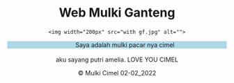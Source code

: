 <!DOCTYPE html>
<html lang="en">
<head>
  <meta charset="UTF-8">
  <meta name="viewport" content="width=device-width, initial-scale=1.0">
  <meta http-equiv="X-UA-Compatible" content="ie=edge">
  <title>Test Website Mulki</title>
</head>
<body>
  <center>
<h1>Web Mulki Ganteng</h1>
    
  </center>
  
  
  
  <center>
    
    <img width="200px" src="with gf.jpg" alt="">
    
  </center>
  <marquee bgcolor="lightblue" behavior="alternate" direction="left">Saya adalah mulki pacar nya cimel</marquee>
  
  
<center>
  
  <pacar>aku sayang putri amelia. LOVE YOU CIMEL</pacar>
  
</center>
  
  <center>
    &copy; Mulki Cimel 02-02_2022
    
  </center>
</body>
</html>
